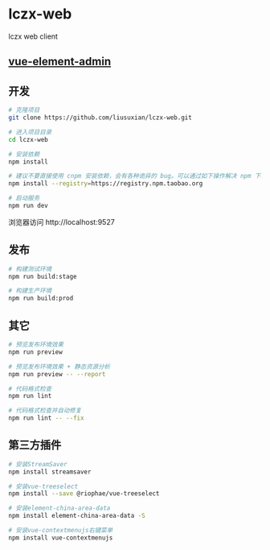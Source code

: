 # lczx-web
lczx web client

## [vue-element-admin](https://panjiachen.github.io/vue-element-admin-site/zh/)

## 开发

```bash
# 克隆项目
git clone https://github.com/liusuxian/lczx-web.git

# 进入项目目录
cd lczx-web

# 安装依赖
npm install

# 建议不要直接使用 cnpm 安装依赖，会有各种诡异的 bug。可以通过如下操作解决 npm 下载速度慢的问题
npm install --registry=https://registry.npm.taobao.org

# 启动服务
npm run dev
```

浏览器访问 http://localhost:9527

## 发布

```bash
# 构建测试环境
npm run build:stage

# 构建生产环境
npm run build:prod
```

## 其它

```bash
# 预览发布环境效果
npm run preview

# 预览发布环境效果 + 静态资源分析
npm run preview -- --report

# 代码格式检查
npm run lint

# 代码格式检查并自动修复
npm run lint -- --fix
```
## 第三方插件
```bash
# 安装StreamSaver
npm install streamsaver

# 安装vue-treeselect
npm install --save @riophae/vue-treeselect

# 安装element-china-area-data
npm install element-china-area-data -S

# 安装vue-contextmenujs右键菜单
npm install vue-contextmenujs
```
